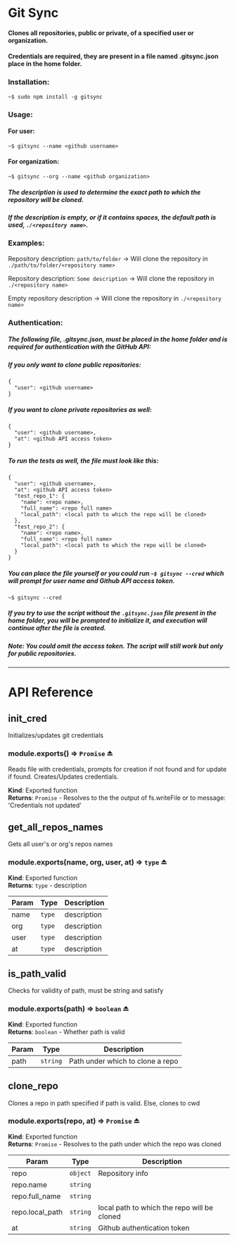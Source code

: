 # Git Sync

#### Clones all repositories, public or private, of a specified user or organization.
#### Credentials are required, they are present in a file named .gitsync.json place in the home folder.

### Installation:
```
~$ sudo npm install -g gitsync
```

### Usage:

#### For user:
```
~$ gitsync --name <github username>
```

#### For organization:
```
~$ gitsync --org --name <github organization>
```
##### The description is used to determine the exact path to which the repository will be cloned.
##### If the description is empty, or if it contains spaces, the default path is used, `./<repository name>`.

### Examples:
Repository description: `path/to/folder` -> Will clone the repository in `./path/to/folder/<repository name>`

Repository description: `Some description` -> Will clone the repository in `./<repository name>`

Empty repository description -> Will clone the repository in `./<repository name>`


### Authentication:
##### The following file, .gitsync.json, must be placed in the home folder and is required for authentication with the GitHub API:

##### If you only want to clone public repositories:
```
{
  "user": <github username>
}
```
##### If you want to clone private repositories as well:
```
{
  "user": <github username>,
  "at": <github API access token>
}
```
##### To run the tests as well, the file must look like this:
```
{
  "user": <github username>,
  "at": <github API access token>
  "test_repo_1": {
    "name": <repo name>,
    "full_name": <repo full name>
    "local_path": <local path to which the repo will be cloned>
  },
  "test_repo_2": {
    "name": <repo name>,
    "full_name": <repo full name>
    "local_path": <local path to which the repo will be cloned>
  }
}
```
##### You can place the file yourself or you could run `~$ gitsync --cred` which will prompt for user name and Github API access token.
```
~$ gitsync --cred
```
##### If you try to use the script without the `.gitsync.json` file present in the home folder, you will be prompted to initialize it, and execution will continue after the file is created.
##### *Note*: You could omit the access token. The script will still work but *only* for public repositories.

* * *

# API Reference

## init_cred
Initializes/updates git credentials

<a name="exp_module_init_cred--module.exports"></a>

### module.exports() ⇒ <code>Promise</code> ⏏
Reads file with credentials, prompts for creation if not found and for update if found.
Creates/Updates credentials.

**Kind**: Exported function  
**Returns**: <code>Promise</code> - Resolves to the the output of fs.writeFile or to message: 'Credentials not updated'  

## get_all_repos_names
Gets all user's or org's repos names

<a name="exp_module_get_all_repos_names--module.exports"></a>

### module.exports(name, org, user, at) ⇒ <code>type</code> ⏏
**Kind**: Exported function  
**Returns**: <code>type</code> - description  

| Param | Type | Description |
| --- | --- | --- |
| name | <code>type</code> | description |
| org | <code>type</code> | description |
| user | <code>type</code> | description |
| at | <code>type</code> | description |


## is_path_valid
Checks for validity of path, must be string and satisfy

<a name="exp_module_is_path_valid--module.exports"></a>

### module.exports(path) ⇒ <code>boolean</code> ⏏
**Kind**: Exported function  
**Returns**: <code>boolean</code> - Whether path is valid  

| Param | Type | Description |
| --- | --- | --- |
| path | <code>string</code> | Path under which to clone a repo |


## clone_repo
Clones a repo in path specified if path is valid. Else, clones to cwd

<a name="exp_module_clone_repo--module.exports"></a>

### module.exports(repo, at) ⇒ <code>Promise</code> ⏏
**Kind**: Exported function  
**Returns**: <code>Promise</code> - Resolves to the path under which the repo was cloned  

| Param | Type | Description |
| --- | --- | --- |
| repo | <code>object</code> | Repository info |
| repo.name | <code>string</code> |  |
| repo.full_name | <code>string</code> |  |
| repo.local_path | <code>string</code> | local path to which the repo will be cloned |
| at | <code>string</code> | Github authentication token |
